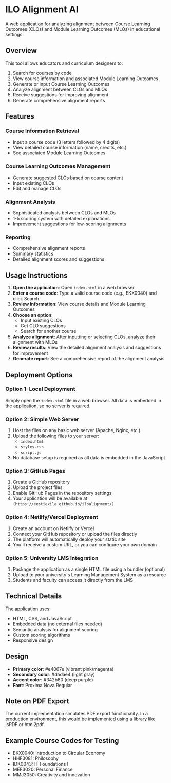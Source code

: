 # ILO Alignment AI

A web application for analyzing alignment between Course Learning Outcomes (CLOs) and Module Learning Outcomes (MLOs) in educational settings.

## Overview

This tool allows educators and curriculum designers to:

1. Search for courses by code
2. View course information and associated Module Learning Outcomes
3. Generate or input Course Learning Outcomes
4. Analyze alignment between CLOs and MLOs
5. Receive suggestions for improving alignment
6. Generate comprehensive alignment reports

## Features

### Course Information Retrieval
- Input a course code (3 letters followed by 4 digits)
- View detailed course information (name, credits, etc.)
- See associated Module Learning Outcomes

### Course Learning Outcomes Management
- Generate suggested CLOs based on course content
- Input existing CLOs
- Edit and manage CLOs

### Alignment Analysis
- Sophisticated analysis between CLOs and MLOs
- 1-5 scoring system with detailed explanations
- Improvement suggestions for low-scoring alignments

### Reporting
- Comprehensive alignment reports
- Summary statistics
- Detailed alignment scores and suggestions

## Usage Instructions

1. **Open the application**: Open `index.html` in a web browser
2. **Enter a course code**: Type a valid course code (e.g., EKX0040) and click Search
3. **Review information**: View course details and Module Learning Outcomes
4. **Choose an option**:
   - Input existing CLOs
   - Get CLO suggestions
   - Search for another course
5. **Analyze alignment**: After inputting or selecting CLOs, analyze their alignment with MLOs
6. **Review results**: View the detailed alignment analysis and suggestions for improvement
7. **Generate report**: See a comprehensive report of the alignment analysis

## Deployment Options

### Option 1: Local Deployment
Simply open the `index.html` file in a web browser. All data is embedded in the application, so no server is required.

### Option 2: Simple Web Server
1. Host the files on any basic web server (Apache, Nginx, etc.)
2. Upload the following files to your server:
   - `index.html`
   - `styles.css`
   - `script.js`
3. No database setup is required as all data is embedded in the JavaScript

### Option 3: GitHub Pages
1. Create a GitHub repository
2. Upload the project files
3. Enable GitHub Pages in the repository settings
4. Your application will be available at `(https://eestiexile.github.io/iloalignment/)`

### Option 4: Netlify/Vercel Deployment
1. Create an account on Netlify or Vercel
2. Connect your GitHub repository or upload the files directly
3. The platform will automatically deploy your static site
4. You'll receive a custom URL, or you can configure your own domain

### Option 5: University LMS Integration
1. Package the application as a single HTML file using a bundler (optional)
2. Upload to your university's Learning Management System as a resource
3. Students and faculty can access it directly from the LMS

## Technical Details

The application uses:
- HTML, CSS, and JavaScript
- Embedded data (no external files needed)
- Semantic analysis for alignment scoring
- Custom scoring algorithms
- Responsive design

## Design

- **Primary color**: #e4067e (vibrant pink/magenta)
- **Secondary color**: #dadae4 (light gray)
- **Accent color**: #342b60 (deep purple)
- **Font**: Proxima Nova Regular

## Note on PDF Export

The current implementation simulates PDF export functionality. In a production environment, this would be implemented using a library like jsPDF or html2pdf.

## Example Course Codes for Testing

- EKX0040: Introduction to Circular Economy
- HHF3081: Philosophy
- IDK0043: IT Foundations I
- MEF3020: Personal Finance
- MMJ3050: Creativity and innovation
